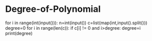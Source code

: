 # Degree-of-Polynomial
for i in range(int(input())):
    n=int(input())
    c=list(map(int,input().split()))
    degree=0
    for i in range(len(c)):
        if c[i] != 0 and i>degree:
            degree=i 
    print(degree)
